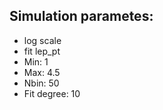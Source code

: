 ## Simulation parametes:
  * log scale
  * fit lep_pt
  * Min: 1
  * Max: 4.5
  * Nbin: 50 
  * Fit degree: 10
